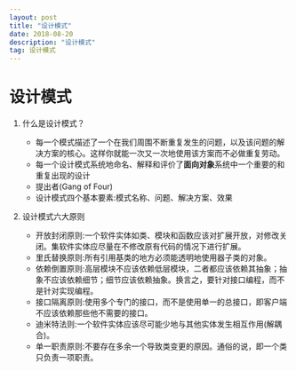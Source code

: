 ```yaml
---
layout: post
title: "设计模式"
date: 2018-08-20 
description: "设计模式"
tag: 设计模式
--- 
```


# 设计模式
1. 什么是设计模式？
    - 每一个模式描述了一个在我们周围不断重复发生的问题，以及该问题的解决方案的核心。这样你就能一次又一次地使用该方案而不必做重复劳动。
    - 每一个设计模式系统地命名、解释和评价了**面向对象**系统中一个重要的和重复出现的设计
    - 提出者(Gang of Four)
    - 设计模式四个基本要素:模式名称、问题、解决方案、效果

2. 设计模式六大原则
    - 开放封闭原则:一个软件实体如类、模块和函数应该对扩展开放，对修改关闭。集软件实体应尽量在不修改原有代码的情况下进行扩展。
    - 里氏替换原则:所有引用基类的地方必须能透明地使用器子类的对象。
    - 依赖倒置原则:高层模块不应该依赖低层模块，二者都应该依赖其抽象；抽象不应该依赖细节；细节应该依赖抽象。换言之，要针对接口编程，而不是针对实现编程。
    - 接口隔离原则:使用多个专门的接口，而不是使用单一的总接口，即客户端不应该依赖那些他不需要的接口。
    - 迪米特法则:一个软件实体应该尽可能少地与其他实体发生相互作用(解耦合)。
    - 单一职责原则:不要存在多余一个导致类变更的原因。通俗的说，即一个类只负责一项职责。